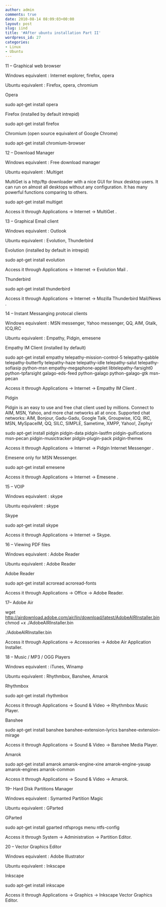 ```yaml
---
author: admin
comments: true
date: 2010-08-14 08:09:03+00:00
layout: post
slug: iind
title: '#After ubuntu installation Part II'
wordpress_id: 27
categories:
- Linux
- Ubuntu
---
```


11 – Graphical web browser

Windows equivalent : Internet explorer, firefox, opera

Ubuntu equivalent : Firefox, opera, chromium

Opera      <!--more-->

sudo apt-get install opera

Firefox (installed by default intrepid)

sudo apt-get install firefox

Chromium (open source equivalent of Google Chrome)

sudo apt-get install chromium-browser

12 – Download Manager

Windows equivalent : Free download manager

Ubuntu equivalent : Multiget

MultiGet is a http/ftp downloader with a nice GUI for linux desktop  users. It can run on almost all desktops without any configuration. It  has many powerful functions comparing to others.

sudo apt-get install multiget

Access it through Applications → Internet → MultiGet .

13 – Graphical Email client

Windows equivalent : Outlook

Ubuntu equivalent : Evolution, Thunderbird

Evolution (installed by default in intrepid)

sudo apt-get install evolution

Access it through Applications → Internet → Evolution Mail .

Thunderbird

sudo apt-get install thunderbird

Access it through Applications → Internet → Mozilla Thunderbird Mail/News .

14 – Instant Messanging protocal clients

Windows equivalent : MSN messenger, Yahoo messenger, QQ, AIM, Gtalk, ICQ,IRC

Ubuntu equivalent : Empathy, Pidgin, emesene

Empathy IM Client (installed by default)

sudo apt-get install empathy telepathy-mission-control-5  telepathy-gabble telepathy-butterfly telepathy-haze telepathy-idle  telepathy-salut telepathy-sofiasip python-msn empathy-megaphone-applet  libtelepathy-farsight0 python-tpfarsight galago-eds-feed python-galago  python-galago-gtk msn-pecan

Access it through Applications → Internet → Empathy IM Client .

Pidgin

Pidgin is an easy to use and free chat client used by millions.  Connect to AIM, MSN, Yahoo, and more chat networks all at once.  Supported chat networks: AIM, Bonjour, Gadu-Gadu, Google Talk,  Groupwise, ICQ, IRC, MSN, MySpaceIM, QQ, SILC, SIMPLE, Sametime, XMPP,  Yahoo!, Zephyr

sudo apt-get install pidgin pidgin-data pidgin-lastfm  pidgin-guifications msn-pecan pidgin-musictracker pidgin-plugin-pack  pidgin-themes

Access it through Applications → Internet → Pidgin Internet Messenger .

Emesene only for MSN Messenger.

sudo apt-get install emesene

Access it through Applications → Internet → Emesene .

15 – VOIP

Windows equivalent : skype

Ubuntu equivalent : skype

Skype

sudo apt-get install skype

Access it through Applications → Internet → Skype.

16 – Viewing PDF files

Windows equivalent : Adobe Reader

Ubuntu equivalent : Adobe Reader

Adobe Reader

sudo apt-get install acroread acroread-fonts

Access it through Applications → Office → Adobe Reader.

17– Adobe Air

wget http://airdownload.adobe.com/air/lin/download/latest/AdobeAIRInstaller.bin
chmod +x ./AdobeAIRInstaller.bin

./AdobeAIRInstaller.bin

Access it through Applications → Accessories → Adobe Air Application Installer.

18 – Music / MP3 / OGG Players

Windows equivalent : iTunes, Winamp

Ubuntu equivalent : Rhythmbox, Banshee, Amarok

Rhythmbox

sudo apt-get install rhythmbox

Access it through Applications → Sound & Video → Rhythmbox Music Player.

Banshee

sudo apt-get install banshee banshee-extension-lyrics banshee-extension-mirage

Access it through Applications → Sound & Video → Banshee Media Player.

Amarok

sudo apt-get install amarok amarok-engine-xine amarok-engine-yauap amarok-engines amarok-common

Access it through Applications → Sound & Video → Amarok.

19– Hard Disk Partitions Manager

Windows equivalent : Symanted Partition Magic

Ubuntu equivalent : GParted

GParted

sudo apt-get install gparted ntfsprogs menu ntfs-config

Access it through System → Administration → Partition Editor.

20 – Vector Graphics Editor

Windows equivalent : Adobe Illustrator

Ubuntu equivalent : Inkscape

Inkscape

sudo apt-get install inkscape

Access it through Applications → Graphics → Inkscape Vector Graphics Editor.
